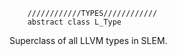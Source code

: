 
```
    ////////////TYPES////////////
    abstract class L_Type
```
Superclass of all LLVM types in SLEM.